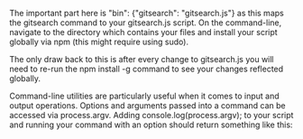The important part here is "bin": {"gitsearch": "gitsearch.js"} as this maps the gitsearch command to your gitsearch.js script. On the command-line, navigate to the directory which contains your files and install your script globally via npm (this might require using sudo).

The only draw back to this is after every change to gitsearch.js you will need to re-run the npm install -g command to see your changes reflected globally.

Command-line utilities are particularly useful when it comes to input and output operations. Options and arguments passed into a command can be accessed via process.argv. Adding console.log(process.argv); to your script and running your command with an option should return something like this:



